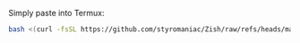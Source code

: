 Simply paste into Termux:

```bash
bash <(curl -fsSL https://github.com/styromaniac/Zish/raw/refs/heads/main/zi.sh | sed 's/\r$//')
